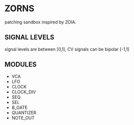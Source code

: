 # ZORNS
patching sandbox inspired by ZOIA.

## SIGNAL LEVELS
signal levels are between [0,1], CV signals can be bipolar [-1,1]

## MODULES
- VCA
- LFO
- CLOCK
- CLOCK_DIV
- SEQ
- SEL
- B_GATE
- QUANTIZER
- NOTE_OUT
